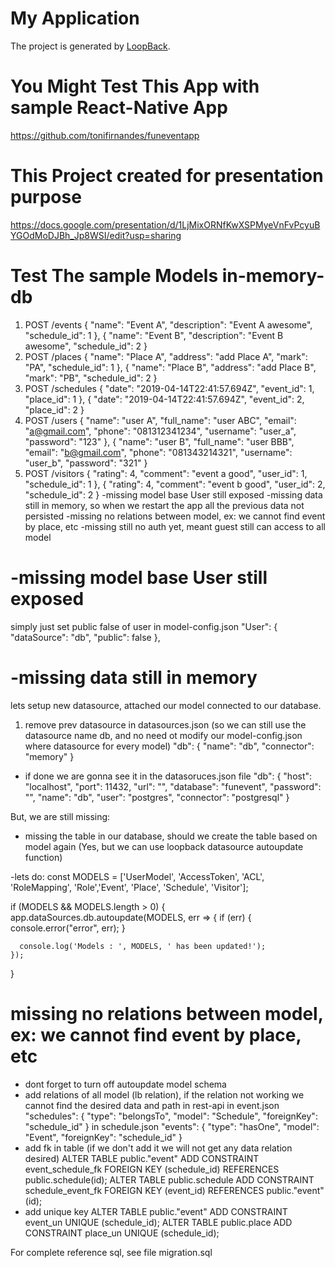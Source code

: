 # My Application

The project is generated by [LoopBack](http://loopback.io).

# You Might Test This App with sample React-Native App
https://github.com/tonifirnandes/funeventapp

# This Project created for presentation purpose
https://docs.google.com/presentation/d/1LjMixORNfKwXSPMyeVnFvPcyuBYGOdMoDJBh_Jp8WSI/edit?usp=sharing

# Test The sample Models in-memory-db
1. POST /events
{
  "name": "Event A",
  "description": "Event A awesome",
  "schedule_id": 1
},
{
  "name": "Event B",
  "description": "Event B awesome",
  "schedule_id": 2
}
2. POST /places
{
  "name": "Place A",
  "address": "add Place A",
  "mark": "PA",
  "schedule_id": 1
},
{
  "name": "Place B",
  "address": "add Place B",
  "mark": "PB",
  "schedule_id": 2
}
3. POST /schedules
{
  "date": "2019-04-14T22:41:57.694Z",
  "event_id": 1,
  "place_id": 1
},
{
  "date": "2019-04-14T22:41:57.694Z",
  "event_id": 2,
  "place_id": 2
}
4. POST /users
{
  "name": "user A",
  "full_name": "user ABC",
  "email": "a@gmail.com",
  "phone": "081312341234",
  "username": "user_a",
 "password": "123"
},
{
  "name": "user B",
  "full_name": "user BBB",
  "email": "b@gmail.com",
  "phone": "081343214321",
  "username": "user_b",
 "password": "321"
}
5. POST /visitors
{
  "rating": 4,
  "comment": "event a good",
  "user_id": 1,
  "schedule_id": 1
},
{
  "rating": 4,
  "comment": "event b good",
  "user_id": 2,
  "schedule_id": 2
}
-missing model base User still exposed
-missing data still in memory, so when we restart the app all the previous data not persisted
-missing no relations between model, ex: we cannot find event by place, etc
-missing still no auth yet, meant guest still can access to all model

# -missing model base User still exposed
simply just set public false of user in model-config.json
"User": {
    "dataSource": "db",
    "public": false
  },

# -missing data still in memory
lets setup new datasource, attached our model connected to our database.
1. remove prev datasource in datasources.json (so we can still use the datasource name db, and no need ot modify our model-config.json where datasource for every model)
"db": {
    "name": "db",
    "connector": "memory"
  }
- if done we are gonna see it in the datasoruces.json file
"db": {
    "host": "localhost",
    "port": 11432,
    "url": "",
    "database": "funevent",
    "password": "",
    "name": "db",
    "user": "postgres",
    "connector": "postgresql"
  }

But, we are still missing:
- missing the table in our database, should we create the table based on model again (Yes, but we can use loopback datasource autoupdate function)

-lets do:
const MODELS = ['UserModel', 'AccessToken', 'ACL', 'RoleMapping', 'Role','Event', 
'Place', 'Schedule', 'Visitor'];

  if (MODELS && MODELS.length > 0) {
    app.dataSources.db.autoupdate(MODELS, err => {
      if (err) {
        console.error("error", err);
      }

      console.log('Models : ', MODELS, ' has been updated!');
    });
  }

# missing no relations between model, ex: we cannot find event by place, etc
- dont forget to turn off autoupdate model schema
- add relations of all model (lb relation), if the relation not working we cannot find the desired data and path in rest-api
in event.json
 "schedules": {
      "type": "belongsTo",
      "model": "Schedule",
      "foreignKey": "schedule_id"
    }
in schedule.json
 "events": {
      "type": "hasOne",
      "model": "Event",
      "foreignKey": "schedule_id"
    }
- add fk in table (if we don't add it we will not get any data relation desired)
ALTER TABLE public."event" ADD CONSTRAINT event_schedule_fk FOREIGN KEY (schedule_id) REFERENCES public.schedule(id);
ALTER TABLE public.schedule ADD CONSTRAINT schedule_event_fk FOREIGN KEY (event_id) REFERENCES public."event"(id);
- add unique key
ALTER TABLE public."event" ADD CONSTRAINT event_un UNIQUE (schedule_id);
ALTER TABLE public.place ADD CONSTRAINT place_un UNIQUE (schedule_id);

For complete reference sql, see file migration.sql

